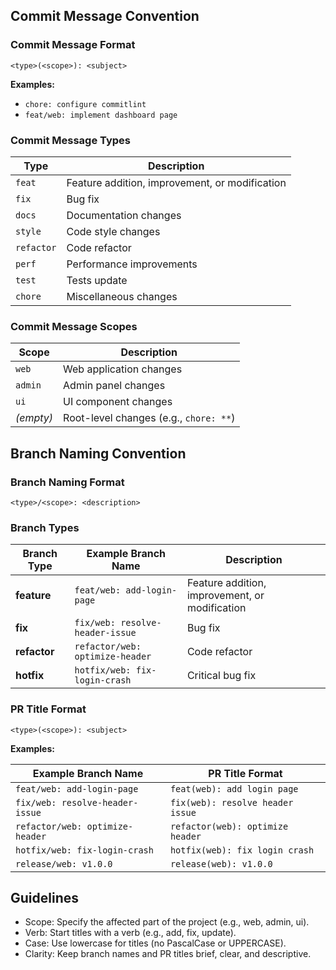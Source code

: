 ## Commit Message Convention

### Commit Message Format

`<type>(<scope>): <subject>`

**Examples:**

- `chore: configure commitlint`
- `feat/web: implement dashboard page`

### Commit Message Types

| Type       | Description                                    |
| ---------- | ---------------------------------------------- |
| `feat`     | Feature addition, improvement, or modification |
| `fix`      | Bug fix                                        |
| `docs`     | Documentation changes                          |
| `style`    | Code style changes                             |
| `refactor` | Code refactor                                  |
| `perf`     | Performance improvements                       |
| `test`     | Tests update                                   |
| `chore`    | Miscellaneous changes                          |

### Commit Message Scopes

| Scope     | Description                            |
| --------- | -------------------------------------- |
| `web`     | Web application changes                |
| `admin`   | Admin panel changes                    |
| `ui`      | UI component changes                   |
| _(empty)_ | Root-level changes (e.g., `chore: **`) |

## Branch Naming Convention

### Branch Naming Format

`<type>/<scope>: <description>`

### Branch Types

| Branch Type  | Example Branch Name             | Description                                    |
| ------------ | ------------------------------- | ---------------------------------------------- |
| **feature**  | `feat/web: add-login-page`      | Feature addition, improvement, or modification |
| **fix**      | `fix/web: resolve-header-issue` | Bug fix                                        |
| **refactor** | `refactor/web: optimize-header` | Code refactor                                  |
| **hotfix**   | `hotfix/web: fix-login-crash`   | Critical bug fix                               |

### PR Title Format

`<type>(<scope>): <subject>`

**Examples:**

| Example Branch Name             | PR Title Format                  |
| ------------------------------- | -------------------------------- |
| `feat/web: add-login-page`      | `feat(web): add login page`      |
| `fix/web: resolve-header-issue` | `fix(web): resolve header issue` |
| `refactor/web: optimize-header` | `refactor(web): optimize header` |
| `hotfix/web: fix-login-crash`   | `hotfix(web): fix login crash`   |
| `release/web: v1.0.0`           | `release(web): v1.0.0`           |

## Guidelines

- Scope: Specify the affected part of the project (e.g., web, admin, ui).
- Verb: Start titles with a verb (e.g., add, fix, update).
- Case: Use lowercase for titles (no PascalCase or UPPERCASE).
- Clarity: Keep branch names and PR titles brief, clear, and descriptive.
